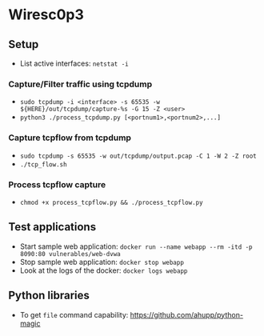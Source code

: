 # Wiresc0p3

## Setup

- List active interfaces: `netstat -i`

### Capture/Filter traffic using tcpdump

- `sudo tcpdump -i <interface> -s 65535 -w ${HERE}/out/tcpdump/capture-%s -G 15 -Z <user>`
- `python3 ./process_tcpdump.py [<portnum1>,<portnum2>,...]`

### Capture tcpflow from tcpdump

- `sudo tcpdump -s 65535 -w out/tcpdump/output.pcap -C 1 -W 2 -Z root`
- `./tcp_flow.sh`

### Process tcpflow capture

- `chmod +x process_tcpflow.py && ./process_tcpflow.py`

## Test applications

- Start sample web application: `docker run --name webapp --rm -itd -p 8090:80 vulnerables/web-dvwa`
- Stop sample web application: `docker stop webapp`
- Look at the logs of the docker: `docker logs webapp`

## Python libraries

- To get `file` command capability: https://github.com/ahupp/python-magic
